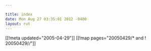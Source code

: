 ```yaml
---

title: index
date: Mon Aug 27 03:35:01 2012 -0400
layout: rut
---
```


[[!meta updated="2005-04-29"]]
[[!map pages="20050429/* and ! 20050429/*/*"]]
